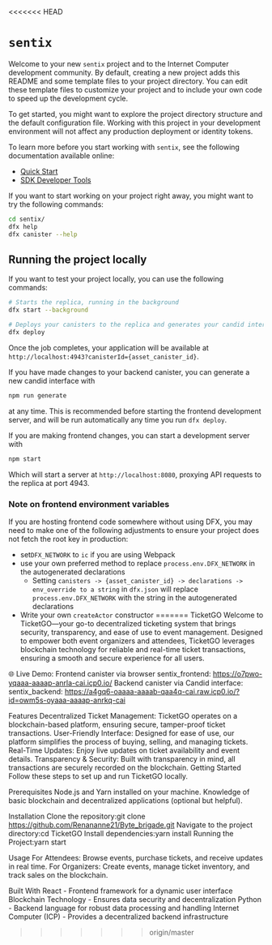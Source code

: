 <<<<<<< HEAD
# `sentix`

Welcome to your new `sentix` project and to the Internet Computer development community. By default, creating a new project adds this README and some template files to your project directory. You can edit these template files to customize your project and to include your own code to speed up the development cycle.

To get started, you might want to explore the project directory structure and the default configuration file. Working with this project in your development environment will not affect any production deployment or identity tokens.

To learn more before you start working with `sentix`, see the following documentation available online:

- [Quick Start](https://internetcomputer.org/docs/current/developer-docs/setup/deploy-locally)
- [SDK Developer Tools](https://internetcomputer.org/docs/current/developer-docs/setup/install)

If you want to start working on your project right away, you might want to try the following commands:

```bash
cd sentix/
dfx help
dfx canister --help
```

## Running the project locally

If you want to test your project locally, you can use the following commands:

```bash
# Starts the replica, running in the background
dfx start --background

# Deploys your canisters to the replica and generates your candid interface
dfx deploy
```

Once the job completes, your application will be available at `http://localhost:4943?canisterId={asset_canister_id}`.

If you have made changes to your backend canister, you can generate a new candid interface with

```bash
npm run generate
```

at any time. This is recommended before starting the frontend development server, and will be run automatically any time you run `dfx deploy`.

If you are making frontend changes, you can start a development server with

```bash
npm start
```

Which will start a server at `http://localhost:8080`, proxying API requests to the replica at port 4943.

### Note on frontend environment variables

If you are hosting frontend code somewhere without using DFX, you may need to make one of the following adjustments to ensure your project does not fetch the root key in production:

- set`DFX_NETWORK` to `ic` if you are using Webpack
- use your own preferred method to replace `process.env.DFX_NETWORK` in the autogenerated declarations
  - Setting `canisters -> {asset_canister_id} -> declarations -> env_override to a string` in `dfx.json` will replace `process.env.DFX_NETWORK` with the string in the autogenerated declarations
- Write your own `createActor` constructor
=======
TicketGO
Welcome to TicketGO—your go-to decentralized ticketing system that brings security, transparency, and ease of use to event management. Designed to empower both event organizers and attendees, TicketGO leverages blockchain technology for reliable and real-time ticket transactions, ensuring a smooth and secure experience for all users.

🌐 Live Demo:
  Frontend canister via browser
    sentix_frontend: https://o7pwo-yqaaa-aaaap-anrla-cai.icp0.io/
  Backend canister via Candid interface:
    sentix_backend: https://a4gq6-oaaaa-aaaab-qaa4q-cai.raw.icp0.io/?id=owm5s-oyaaa-aaaap-anrkq-cai 

Features
Decentralized Ticket Management: TicketGO operates on a blockchain-based platform, ensuring secure, tamper-proof ticket transactions.
User-Friendly Interface: Designed for ease of use, our platform simplifies the process of buying, selling, and managing tickets.
Real-Time Updates: Enjoy live updates on ticket availability and event details.
Transparency & Security: Built with transparency in mind, all transactions are securely recorded on the blockchain.
Getting Started
Follow these steps to set up and run TicketGO locally.

Prerequisites
Node.js and Yarn installed on your machine.
Knowledge of basic blockchain and decentralized applications (optional but helpful).

Installation
Clone the repository:git clone https://github.com/Renananne21/Byte_brigade.git
Navigate to the project directory:cd TicketGO
Install dependencies:yarn install
Running the Project:yarn start


Usage
For Attendees: Browse events, purchase tickets, and receive updates in real time.
For Organizers: Create events, manage ticket inventory, and track sales on the blockchain.


Built With
React - Frontend framework for a dynamic user interface
Blockchain Technology - Ensures data security and decentralization
Python - Backend language for robust data processing and handling
Internet Computer (ICP) - Provides a decentralized backend infrastructure
>>>>>>> origin/master
